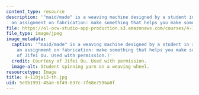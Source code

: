 ```yaml
---
content_type: resource
description: '"maid/made" is a weaving machine designed by a student in response to
  an assignment on fabrication: make something that helps you make something.'
file: https://ol-ocw-studio-app-production.s3.amazonaws.com/courses/4-110j-design-across-scales-disciplines-and-problem-contexts-spring-2013/5e9b199145ae6f49637c7f68e7596a0f_4-110js13-th.jpg
file_type: image/jpeg
image_metadata:
  caption: '"maid/made" is a weaving machine designed by a student in response to
    an assignment on fabrication: make something that helps you make something. (Courtesy
    of Jifei Ou. Used with permission.)'
  credit: Courtesy of Jifei Ou. Used with permission.
  image-alt: Student spinning yarn on a weaving wheel.
resourcetype: Image
title: 4-110js13-th.jpg
uid: 5e9b1991-45ae-6f49-637c-7f68e7596a0f
---
```

